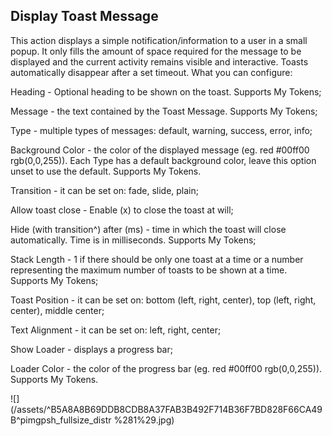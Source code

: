 ## Display Toast Message

This action displays a simple notification/information to a user in a small popup. It only fills the amount of space required for the message to be displayed and the current activity remains visible and interactive. Toasts automatically disappear after a set timeout. What you can configure:

Heading - Optional heading to be shown on the toast. Supports My Tokens;

Message - the text contained by the Toast Message. Supports My Tokens;

Type - multiple types of messages: default, warning, success, error, info;

Background Color - the color of the displayed message \(eg. red \#00ff00 rgb\(0,0,255\)\). Each Type has a default background color, leave this option unset to use the default. Supports My Tokens.

Transition - it can be set on: fade, slide, plain;

Allow toast close - Enable \(x\) to close the toast at will;

Hide  \(with transition^\) after \(ms\) - time in which the toast will close automatically. Time is in milliseconds. Supports My Tokens;

Stack Length - 1 if there should be only one toast at a time or a number representing the maximum number of toasts to be shown at a time. Supports My Tokens;

Toast Position -  it can be set on: bottom \(left, right, center\), top \(left, right, center\), middle center;

Text Alignment - it can be set on: left, right, center;

Show Loader - displays a progress bar;

Loader Color - the color of the progress bar \(eg. red \#00ff00 rgb\(0,0,255\)\). Supports My Tokens.

![](/assets/^B5A8A8B69DDB8CDB8A37FAB3B492F714B36F7BD828F66CA49B^pimgpsh_fullsize_distr %281%29.jpg)

